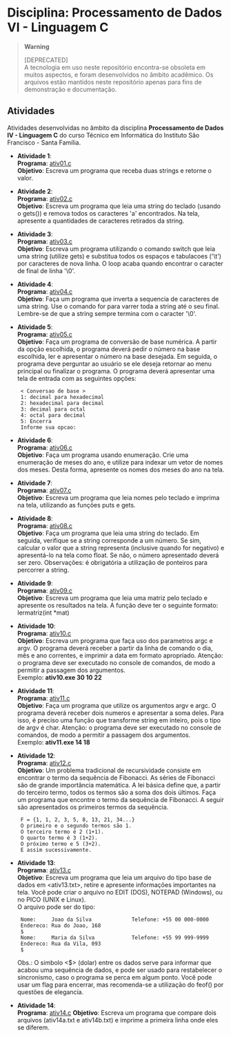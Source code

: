 # Disciplina: Processamento de Dados VI - Linguagem C

> **Warning**
> 
> [DEPRECATED]  
> A tecnologia em uso neste repositório encontra-se obsoleta em muitos aspectos, e foram desenvolvidos no âmbito acadêmico. Os arquivos estão mantidos neste repositório apenas para fins de demonstração e documentação. 

## Atividades

Atividades desenvolvidas no âmbito da disciplina **Processamento de Dados IV - Linguagem C** do curso Técnico em Informática do Instituto São Francisco - Santa Família.

* **Atividade 1**:  
  **Programa**: [ativ01.c](src/ativ01.c)  
  **Objetivo**: Escreva um programa que receba duas strings e retorne o valor.  
  
* **Atividade 2**:  
  **Programa**: [ativ02.c](src/ativ02.c)  
  **Objetivo**: Escreva um programa que leia uma string do teclado (usando o gets()) e remova todos os caracteres 'a' encontrados. Na tela, apresente a quantidades de caracteres retirados da string.

* **Atividade 3**:  
  **Programa**: [ativ03.c](src/ativ03.c)  
  **Objetivo**: Escreva um programa utilizando o comando switch que leia uma string (utilize gets) e substitua todos os espaços e tabulacoes ('\t') por caracteres de nova linha. O loop acaba quando encontrar o caracter de final de linha '\0'.

* **Atividade 4**:  
  **Programa**: [ativ04.c](src/ativ04.c)  
  **Objetivo**: Faça um programa que inverta a sequencia de caracteres de uma string. Use o comando for para varrer toda a string até o seu final. Lembre-se de que a string sempre termina com o caracter '\0'.

* **Atividade 5**:  
  **Programa**: [ativ05.c](src/ativ05.c)  
  **Objetivo**: Faça um programa de conversão de base numérica. A partir da opção escolhida, o programa deverá pedir o número na base escolhida, ler e apresentar o número na base desejada. Em seguida, o programa deve perguntar ao usuário se ele deseja retornar ao menu principal ou finalizar o programa. O programa deverá apresentar uma tela de entrada com as seguintes opções:  
  ```
   < Conversao de base >
   1: decimal para hexadecimal
   2: hexadecimal para decimal
   3: decimal para octal
   4: octal para decimal
   5: Encerra
   Informe sua opcao:
  ```
* **Atividade 6**:  
  **Programa**: [ativ06.c](src/ativ06.c)  
  **Objetivo**: Faça um programa usando enumeração. Crie uma enumeração de meses do ano, e utilize para indexar um vetor de nomes dos meses. Desta forma, apresente os nomes dos meses do ano na tela.  
 
* **Atividade 7**:  
  **Programa**: [ativ07.c](src/ativ07.c)  
  **Objetivo**: Escreva um programa que leia nomes pelo teclado e imprima na tela, utilizando as funções puts e gets.  
  
* **Atividade 8**:  
  **Programa**: [ativ08.c](src/ativ08.c)  
  **Objetivo**: Faça um programa que leia uma string do teclado. Em seguida, verifique se a string corresponde a um número. Se sim, calcular o valor que a string representa (inclusive quando for negativo) e apresentá-lo na tela como float. Se não, o número apresentado deverá ser zero. Observações: é obrigatória a utilização de ponteiros para percorrer a string.  
  
* **Atividade 9**:  
  **Programa**: [ativ09.c](src/ativ09.c)  
  **Objetivo**: Escreva um programa que leia uma matriz pelo teclado e apresente os resultados na tela. A função deve ter o seguinte formato: lermatriz(int *mat)  

* **Atividade 10**:  
  **Programa**: [ativ10.c](src/ativ10.c)  
  **Objetivo**: Escreva um programa que faça uso dos parametros argc e argv. O programa deverá receber a partir da linha de comando o dia, mês e ano correntes, e imprimir a data em formato apropriado. Atenção: o programa deve ser executado no console de comandos, de modo a permitir a passagem dos argumentos.  
  Exemplo: **ativ10.exe 30 10 22**  

* **Atividade 11**:  
  **Programa**: [ativ11.c](src/ativ11.c)  
  **Objetivo**: Faça um programa que utilize os argumentos argv e argc. O programa deverá receber dois numeros e apresentar a soma deles. Para isso, é preciso uma função que transforme string em inteiro, pois o tipo de argv é char. Atenção: o programa deve ser executado no console de comandos, de modo a permitir a passagem dos argumentos.  
  Exemplo: **ativ11.exe 14 18**
  
* **Atividade 12**:  
  **Programa**: [ativ12.c](src/ativ12.c)  
  **Objetivo**: Um problema tradicional de recursividade consiste em encontrar o termo da sequência de Fibonacci. As séries de Fibonacci são de grande importância matemática. A lei básica define que, a partir do terceiro termo, todos os termos são a soma dos dois últimos. Faça um programa que encontre o termo da sequência de Fibonacci. A seguir são apresentados os primeiros termos da sequência.  
  ```
   F = {1, 1, 2, 3, 5, 8, 13, 21, 34...}
   O primeiro e o segundo termos são 1.
   O terceiro termo é 2 (1+1).
   O quarto termo é 3 (1+2).
   O próximo termo e 5 (3+2).
   E assim sucessivamente.
  ```  

* **Atividade 13**:  
  **Programa**: [ativ13.c](src/ativ13.c)  
  **Objetivo**: Escreva um programa que leia um arquivo do tipo base de dados em <ativ13.txt>, retire e apresente informações importantes na tela. Você pode criar o arquivo no EDIT (DOS), NOTEPAD (Windows), ou no PICO (UNIX e Linux).  
  O arquivo pode ser do tipo:  
  ```
   Nome:     Joao da Silva             Telefone: +55 00 000-0000
   Endereco: Rua do Joao, 168
   $
   Nome:     Maria da Silva            Telefone: +55 99 999-9999
   Endereco: Rua da Vila, 093
   $
  ```   
  Obs.: O simbolo <$> (dolar) entre os dados serve para informar que acabou uma sequência de dados, e pode ser usado para restabelecer o sincronismo, caso o programa se perca em algum ponto. Você pode usar um flag para encerrar, mas recomenda-se a utilização do feof() por questões de elegancia.

* **Atividade 14**:  
  **Programa**: [ativ14.c](src/ativ14.c)
  **Objetivo**: Escreva um programa que compare dois arquivos (ativ14a.txt e ativ14b.txt) e imprime a primeira linha onde eles se diferem.  
